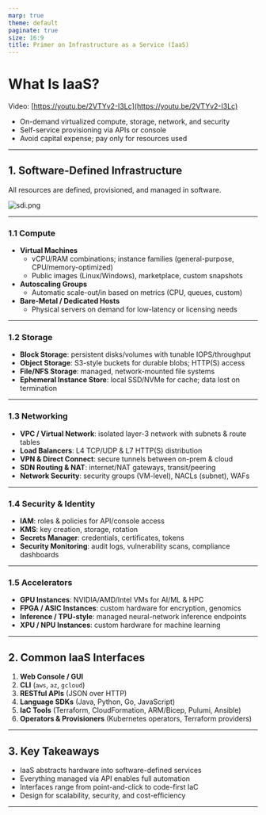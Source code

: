 ```yaml
---
marp: true
theme: default
paginate: true
size: 16:9
title: Primer on Infrastructure as a Service (IaaS)
---
```


# What Is IaaS?

Video: [https://youtu.be/2VTYv2-I3Lc](https://youtu.be/2VTYv2-I3Lc)

- On-demand virtualized compute, storage, network, and security  
- Self-service provisioning via APIs or console  
- Avoid capital expense; pay only for resources used  

---

## 1. Software-Defined Infrastructure

All resources are defined, provisioned, and managed in software.

![sdi.png](sdi.png)

---

### 1.1 Compute

- **Virtual Machines**  
  - vCPU/RAM combinations; instance families (general-purpose, CPU/memory-optimized)  
  - Public images (Linux/Windows), marketplace, custom snapshots  
- **Autoscaling Groups**  
  - Automatic scale-out/in based on metrics (CPU, queues, custom)  
- **Bare-Metal / Dedicated Hosts**  
  - Physical servers on demand for low-latency or licensing needs  

---

### 1.2 Storage

- **Block Storage**: persistent disks/volumes with tunable IOPS/throughput  
- **Object Storage**: S3-style buckets for durable blobs; HTTP(S) access  
- **File/NFS Storage**: managed, network-mounted file systems  
- **Ephemeral Instance Store**: local SSD/NVMe for cache; data lost on termination  

---

### 1.3 Networking

- **VPC / Virtual Network**: isolated layer-3 network with subnets & route tables  
- **Load Balancers**: L4 TCP/UDP & L7 HTTP(S) distribution  
- **VPN & Direct Connect**: secure tunnels between on-prem & cloud  
- **SDN Routing & NAT**: internet/NAT gateways, transit/peering  
- **Network Security**: security groups (VM-level), NACLs (subnet), WAFs  

---

### 1.4 Security & Identity

- **IAM**: roles & policies for API/console access  
- **KMS**: key creation, storage, rotation  
- **Secrets Manager**: credentials, certificates, tokens  
- **Security Monitoring**: audit logs, vulnerability scans, compliance dashboards  

---

### 1.5 Accelerators

- **GPU Instances**: NVIDIA/AMD/Intel VMs for AI/ML & HPC  
- **FPGA / ASIC Instances**: custom hardware for encryption, genomics  
- **Inference / TPU-style**: managed neural-network inference endpoints  
- **XPU / NPU Instances**: custom hardware for machine learning  

---

## 2. Common IaaS Interfaces

1. **Web Console / GUI**  
2. **CLI** (`aws`, `az`, `gcloud`)  
3. **RESTful APIs** (JSON over HTTP)  
4. **Language SDKs** (Java, Python, Go, JavaScript)  
5. **IaC Tools** (Terraform, CloudFormation, ARM/Bicep, Pulumi, Ansible)  
6. **Operators & Provisioners** (Kubernetes operators, Terraform providers)  

---

## 3. Key Takeaways

- IaaS abstracts hardware into software-defined services  
- Everything managed via API enables full automation  
- Interfaces range from point-and-click to code-first IaC  
- Design for scalability, security, and cost-efficiency  

---